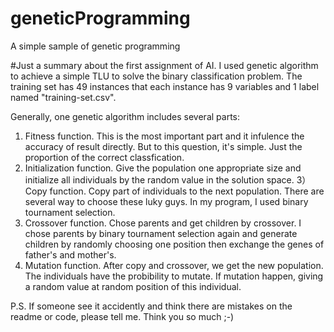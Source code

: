 # geneticProgramming
A simple sample of genetic programming

#Just a summary about the first assignment of AI. 
I used genetic algorithm to achieve a simple TLU to solve the binary classification problem. The training set has 49 instances that each instance has 9 variables and 1 label named "training-set.csv".

Generally, one genetic algorithm includes several parts: 
1) Fitness function. This is the most important part and it infulence the accuracy of result directly. But to this question, it's simple. Just the proportion of the correct classfication.
2) Initialization function. Give the population one appropriate size and initialize all individuals by the random value in the solution space.
3）Copy function. Copy part of individuals to the next population. There are several way to choose these luky guys. In my program, I used binary tournament selection.
4) Crossover function. Chose parents and get children by crossover. I chose parents by binary tournament selection again and generate children by randomly choosing one position then exchange the genes of father's and mother's.
5) Mutation function. After copy and crossover, we get the new population. The individuals have the probibility to mutate. If mutation happen, giving a random value at random position of this individual.

P.S. If someone see it accidently and think there are mistakes on the readme or code, please tell me. Think you so much ;-)

